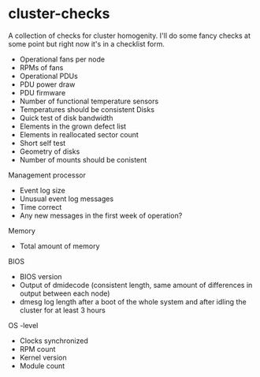 # cluster-checks
A collection of checks for cluster homogenity. I'll do some fancy checks at some point but right now it's in a checklist form.

- Operational fans per node
- RPMs of fans
- Operational PDUs
- PDU power draw 
- PDU firmware
- Number of functional temperature sensors 
- Temperatures should be consistent
Disks
- Quick test of disk bandwidth
- Elements in the grown defect list
- Elements in reallocated sector count
- Short self test 
- Geometry of disks
- Number of mounts should be conistent

Management processor
- Event log size
- Unusual event log messages
- Time correct
- Any new messages in the first week of operation? 

Memory
- Total amount of memory

BIOS
- BIOS version
- Output of dmidecode (consistent length, same amount of differences in output between each node)
- dmesg log length after a boot of the whole system and after idling the cluster for at least 3 hours

OS -level
- Clocks synchronized
- RPM count
- Kernel version
- Module count 
